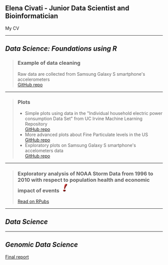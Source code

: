 ## Elena Civati - Junior Data Scientist and Bioinformatician
My CV


***
## *Data Science: Foundations using R*


> ### Example of data cleaning   
>Raw data are collected from Samsung Galaxy S smartphone's accelerometers   
> <a href="https://github.com/Elenena/GettingandCleaningDataCourseProject" target="_blank">GitHub repo</a>

---

> ### Plots
> -   Simple plots using data in the "Individual household electric power consumption Data Set" from UC Irvine Machine Learning Repository   
> <a href="https://github.com/Elenena/ExData_Plotting1" target="_blank">GitHub repo</a>   
> -   More advanced plots about Fine Particulate levels in the US   
> <a href="https://github.com/Elenena/AnalysisPM2.5US_pollution_data" target="_blank">GitHub repo</a>
> -   Exploratory plots on Samsung Galaxy S smartphone's accelometers data   
> <a href="https://github.com/Elenena/RepData_PeerAssessment1/tree/master/PA1_template_files/figure-html">GitHub repo</a>     

---

> ### Exploratory analysis of NOAA Storm Data from 1996 to 2010 with respect to population health and economic impact of events <img src="punto-esclamativo-219x300.jpg" alt="amazing" style="height: 30px; width:30px;"/>
> <a href="https://rpubs.com/Elenena/ReproducibleReaserchProj">Read on RPubs</a>   
***
## *Data Science*

***
## *Genomic Data Science*
[Final report](Final_report.pdf)
